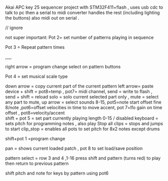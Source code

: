 Akai APC key 25 sequencer project with STM32F411+flash , uses usb cdc to talk to pc then a serial to midi converter handles the rest (including lighting the buttons) also midi out on serial   .
 
// ignore 




not super important:
Pot 2= set number of patterns playing in sequence

Pot 3 = Repeat pattern times

,,,,,

right arrow =  program change select on pattern buttons 

Pot 4 = set musical scale type 

down arrow = copy current part of the current pattern
left arrow= paste
device + shift =     pot8=temp , pot7= midi channel,
send = write to flash , 
send + shift = reload 
solo = solo current selected part only , 
mute = select any part to mute, 
up arrow = select sounds 8-15, 
pot5=note start offset fine  8/note  ,pot6=offset velocities in time to move accent, pot 7=lfo gain on time offset  ,  pot8=velocity/accent   
shift + pot 5 = set part currently playing  length 0-15 / disabled
keyboard = sets pitch for programming notes , also play 
Stop all clips = stops and jumps to start 
clip_stop = enables all pots to set pitch for 8x2 notes  except drums

shift+pot 1 =program change 

  
pan = shows current loaded patch  , pot 8 to set load/save position 
 
pattern select = row 3 and 4 ,1-16
press shift and pattern  (turns red) to play  then return to previous pattern  

shift pitch and note for keys by pattern using pot6 